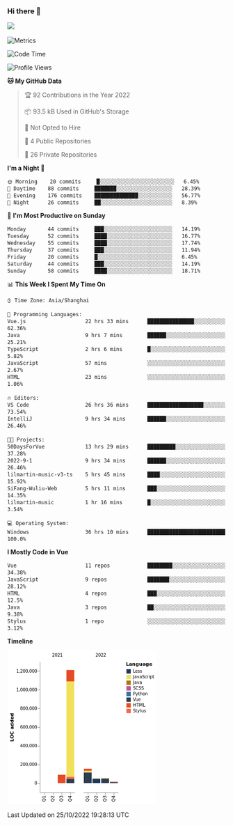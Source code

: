 ### Hi there 👋
![](https://github-readme-stats.vercel.app/api?username=Jamartin-create)

![Metrics](https://metrics.lecoq.io/Jamartin-create?template=classic&base.activity=0&base.community=0&base.repositories=0&isocalendar=1&calendar=1&languages=1&base=header%2C%20activity%2C%20community%2C%20repositories%2C%20metadata&base.indepth=false&base.hireable=false&isocalendar=false&isocalendar.duration=full-year&languages=false&languages.limit=8&languages.threshold=0%25&languages.other=false&languages.colors=github&languages.sections=most-used&languages.indepth=false&languages.analysis.timeout=15&languages.categories=markup%2C%20programming&languages.recent.categories=markup%2C%20programming&languages.recent.load=300&languages.recent.days=14&calendar=false&calendar.limit=1&config.timezone=Asia%2FShanghai)

<!--START_SECTION:waka-->
![Code Time](http://img.shields.io/badge/Code%20Time-310%20hrs%2014%20mins-blue)

![Profile Views](http://img.shields.io/badge/Profile%20Views-1-blue)

**🐱 My GitHub Data** 

> 🏆 92 Contributions in the Year 2022
 > 
> 📦 93.5 kB Used in GitHub's Storage 
 > 
> 🚫 Not Opted to Hire
 > 
> 📜 4 Public Repositories 
 > 
> 🔑 26 Private Repositories  
 > 
**I'm a Night 🦉** 

```text
🌞 Morning    20 commits     █░░░░░░░░░░░░░░░░░░░░░░░░   6.45% 
🌆 Daytime    88 commits     ███████░░░░░░░░░░░░░░░░░░   28.39% 
🌃 Evening    176 commits    ██████████████░░░░░░░░░░░   56.77% 
🌙 Night      26 commits     ██░░░░░░░░░░░░░░░░░░░░░░░   8.39%

```
📅 **I'm Most Productive on Sunday** 

```text
Monday       44 commits     ███░░░░░░░░░░░░░░░░░░░░░░   14.19% 
Tuesday      52 commits     ████░░░░░░░░░░░░░░░░░░░░░   16.77% 
Wednesday    55 commits     ████░░░░░░░░░░░░░░░░░░░░░   17.74% 
Thursday     37 commits     ███░░░░░░░░░░░░░░░░░░░░░░   11.94% 
Friday       20 commits     █░░░░░░░░░░░░░░░░░░░░░░░░   6.45% 
Saturday     44 commits     ███░░░░░░░░░░░░░░░░░░░░░░   14.19% 
Sunday       58 commits     ████░░░░░░░░░░░░░░░░░░░░░   18.71%

```


📊 **This Week I Spent My Time On** 

```text
⌚︎ Time Zone: Asia/Shanghai

💬 Programming Languages: 
Vue.js                   22 hrs 33 mins      ███████████████░░░░░░░░░░   62.36% 
Java                     9 hrs 7 mins        ██████░░░░░░░░░░░░░░░░░░░   25.21% 
TypeScript               2 hrs 6 mins        █░░░░░░░░░░░░░░░░░░░░░░░░   5.82% 
JavaScript               57 mins             ░░░░░░░░░░░░░░░░░░░░░░░░░   2.67% 
HTML                     23 mins             ░░░░░░░░░░░░░░░░░░░░░░░░░   1.06%

🔥 Editors: 
VS Code                  26 hrs 36 mins      ██████████████████░░░░░░░   73.54% 
IntelliJ                 9 hrs 34 mins       ██████░░░░░░░░░░░░░░░░░░░   26.46%

🐱‍💻 Projects: 
50DaysForVue             13 hrs 29 mins      █████████░░░░░░░░░░░░░░░░   37.28% 
2022-9-1                 9 hrs 34 mins       ██████░░░░░░░░░░░░░░░░░░░   26.46% 
lilmartin-music-v3-ts    5 hrs 45 mins       ████░░░░░░░░░░░░░░░░░░░░░   15.92% 
SiFang-Wuliu-Web         5 hrs 11 mins       ███░░░░░░░░░░░░░░░░░░░░░░   14.35% 
lilmartin-music          1 hr 16 mins        █░░░░░░░░░░░░░░░░░░░░░░░░   3.54%

💻 Operating System: 
Windows                  36 hrs 10 mins      █████████████████████████   100.0%

```

**I Mostly Code in Vue** 

```text
Vue                      11 repos            ████████░░░░░░░░░░░░░░░░░   34.38% 
JavaScript               9 repos             ███████░░░░░░░░░░░░░░░░░░   28.12% 
HTML                     4 repos             ███░░░░░░░░░░░░░░░░░░░░░░   12.5% 
Java                     3 repos             ██░░░░░░░░░░░░░░░░░░░░░░░   9.38% 
Stylus                   1 repo              ░░░░░░░░░░░░░░░░░░░░░░░░░   3.12%

```


**Timeline**

![Chart not found](https://raw.githubusercontent.com/Jamartin-create/Jamartin-create/master/charts/bar_graph.png) 


 Last Updated on 25/10/2022 19:28:13 UTC
<!--END_SECTION:waka-->
